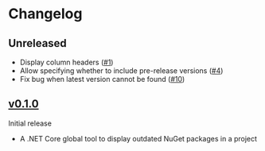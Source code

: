 # Changelog

## Unreleased
- Display column headers ([#1](https://github.com/jerriep/dotnet-outdated/issues/1))
- Allow specifying whether to include pre-release versions ([#4](https://github.com/jerriep/dotnet-outdated/issues/4))
- Fix bug when latest version cannot be found ([#10](https://github.com/jerriep/dotnet-outdated/issues/10))

## [v0.1.0]
Initial release
 - A .NET Core global tool to display outdated NuGet packages in a project

[v0.1.0]: https://github.com/jerriep/dotnet-outdated/tree/v0.1.0